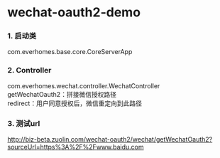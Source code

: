 wechat-oauth2-demo
======================================  

### 1. 启动类  
com.everhomes.base.core.CoreServerApp 
### 2. Controller 
com.everhomes.wechat.controller.WechatController   
getWechatOauth2：拼接微信授权路径   
redirect：用户同意授权后，微信重定向到此路径   
### 3. 测试url
http://biz-beta.zuolin.com/wechat-oauth2/wechat/getWechatOauth2?sourceUrl=https%3A%2F%2Fwww.baidu.com
 
